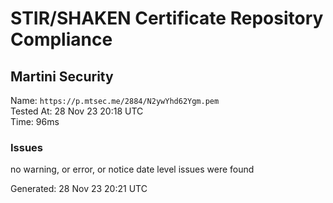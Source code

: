 # STIR/SHAKEN Certificate Repository Compliance

## Martini Security

Name: `https://p.mtsec.me/2884/N2ywYhd62Ygm.pem`\
Tested At: 28 Nov 23 20:18 UTC\
Time: 96ms

### Issues

no warning, or error, or notice date level issues were found

Generated: 28 Nov 23 20:21 UTC